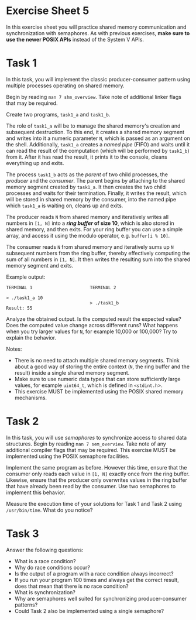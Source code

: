 # Exercise Sheet 5

In this exercise sheet you will practice shared memory communication and
synchronization with semaphores. As with previous exercises, **make sure to
use the newer POSIX APIs** instead of the System V APIs.

# Task 1

In this task, you will implement the classic producer-consumer pattern using
multiple processes operating on shared memory.

Begin by reading `man 7 shm_overview`. Take note of additional linker flags
that may be required.

Create two programs, `task1_a` and `task1_b`.

The role of `task1_a` will be to manage the shared memory's creation and
subsequent destruction. To this end, it creates a shared memory segment and
writes into it a numeric parameter `N`, which is passed as an argument on the
shell. Additionally, `task1_a` creates a _named pipe_ (FIFO) and waits until
it can read the result of the computation (which will be performed by
`task1_b`) from it. After it has read the result, it prints it to the
console, cleans everything up and exits.

The process `task1_b` acts as the _parent_ of two child processes, the
_producer_ and the _consumer_. The parent begins by attaching to the shared
memory segment created by `task1_a`. It then creates the two child processes
and waits for their termination. Finally, it writes the result, which will be
stored in shared memory by the consumer, into the named pipe which `task1_a`
is waiting on, cleans up and exits.

The producer reads `N` from shared memory and iteratively writes all numbers in
`[1, N]` into a
**_ring buffer_ of size 10**, which is also stored in shared memory, and
then exits. For your ring buffer you can use a simple array, and access it
using the modulo operator, e.g. `buffer[i % 10]`.

The consumer reads `N` from shared memory and iteratively sums up `N`
subsequent numbers from the ring buffer, thereby effectively computing the
sum of all numbers in `[1, N]`. It then writes the resulting sum into the
shared memory segment and exits.

Example output:

```
TERMINAL 1                      TERMINAL 2

> ./task1_a 10
                                > ./task1_b
Result: 55
```

Analyze the obtained output. Is the computed result the expected value? Does
the computed value change across different runs? What happens when you try
larger values for `N`, for example 10,000 or 100,000? Try to explain the
behavior.

Notes:

- There is no need to attach multiple shared memory segments. Think about a
  good way of storing the entire context (`N`, the ring buffer and the
  result) inside a single shared memory segment.
- Make sure to use numeric data types that can store sufficiently large
  values, for example `uint64_t`, which is defined in `<stdint.h`>.
- This exercise MUST be implemented using the POSIX shared memory mechanisms.

# Task 2

In this task, you will use _semaphores_ to synchronize access to shared data
structures. Begin by reading `man 7 sem_overview`. Take note of any
additional compiler flags that may be required. This exercise MUST be
implemented using the POSIX semaphore facilities.

Implement the same program as before. However this time, ensure that the
consumer only reads each value in `[1, N]` exactly once from the ring buffer.
Likewise, ensure that the producer only overwrites values in the ring buffer
that have already been read by the consumer. Use two semaphores to implement
this behavior.

Measure the execution time of your solutions for Task 1 and Task 2 using
`/usr/bin/time`. What do you notice?

# Task 3

Answer the following questions:

- What is a race condition?
- Why do race conditions occur?
- Is the output of a program with a race condition always incorrect?
- If you run your program 100 times and always get the correct result, does
  that mean that there is no race condition?
- What is synchronization?
- Why are semaphores well suited for synchronizing producer-consumer patterns?
- Could Task 2 also be implemented using a single semaphore?
